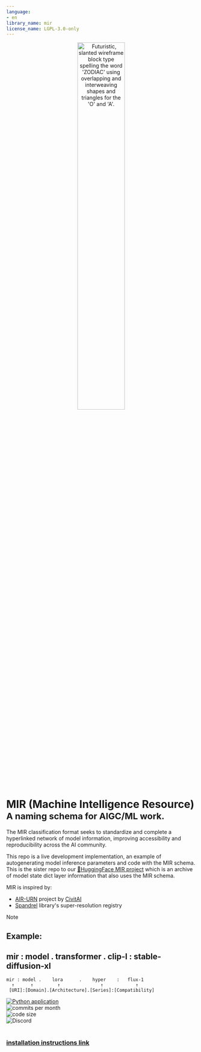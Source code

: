 ```yaml
---
language:
- en
library_name: mir
license_name: LGPL-3.0-only
---
```


<div align="center">

<picture>
  <source media="(prefers-color-scheme: dark)" srcset="img_src/mir300_dark.png" width="50%">
  <source media="(prefers-color-scheme: light)" srcset="img_src/mir300_light.png" width="50%">
  <img alt="Futuristic, slanted wireframe block type spelling the word 'ZODIAC' using overlapping and interweaving shapes and triangles for the 'O' and 'A'." src="img_src/zodiac_dark_bg.png">
</picture><br><br>

</div>

# MIR (Machine Intelligence Resource)<br><sub>A naming schema for AIGC/ML work.</sub>


The MIR classification format seeks to standardize and complete a hyperlinked network of model information, improving accessibility and reproducibility across the AI community.<br>

This repo is a live development implementation, an example of autogenerating model inference parameters and code with the MIR schema. This is the sister repo to our [🤗HuggingFace MIR project](https://huggingface.co/darkshapes/MIR) which is an archive of model state dict layer information that also uses the MIR schema.

MIR is inspired by:
- [AIR-URN](https://github.com/civitai/civitai/wiki/AIR-%E2%80%90-Uniform-Resource-Names-for-AI) project by [CivitAI](https://civitai.com/)
- [Spandrel](https://github.com/chaiNNer-org/spandrel/blob/main/libs/spandrel/spandrel/__helpers/registry.py) library's super-resolution registry

> [!NOTE]
> ## Example:
> ## mir : model . transformer . clip-l : stable-diffusion-xl
>
>
> ```
> mir : model .    lora      .    hyper    :   flux-1
>   ↑      ↑         ↑               ↑            ↑
>  [URI]:[Domain].[Architecture].[Series]:[Compatibility]
> ```


[![Python application](https://github.com/darkshapes/MIR/actions/workflows/mir.yml/badge.svg)](https://github.com/darkshapes/MIR/actions/workflows/python-app.yml)<br>
![commits per month](https://img.shields.io/github/commit-activity/m/darkshapes/MIR?color=indigo)<br>
![code size](https://img.shields.io/github/languages/code-size/darkshapes/MIR?color=navy)<br>
![Discord](https://img.shields.io/discord/1266757128249675867?color=black)<br><br>


### [installation instructions link](https://github.com/darkshapes/sdbx/wiki/Develop)<br>

</div>



